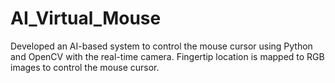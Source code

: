 # AI_Virtual_Mouse
Developed an AI-based system to control the mouse cursor using Python and OpenCV with the real-time camera. Fingertip location is mapped to RGB images to control the mouse cursor.
